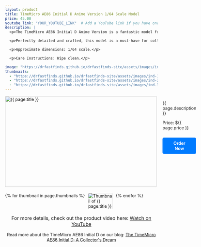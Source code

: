 ```yaml
---
layout: product
title: TimeMicro AE86 Initial D Anime Version 1/64 Scale Model
price: 45.00
youtube_link: "YOUR_YOUTUBE_LINK"  # Add a YouTube link if you have one
description: |
  <p>The TimeMicro AE86 Initial D Anime Version is a fantastic model for fans of the legendary anime and car culture. This 1/64 scale model beautifully captures the essence of the iconic Toyota AE86, known for its role in Initial D and its reputation as a lightweight, agile performance vehicle.</p>

  <p>Perfectly detailed and crafted, this model is a must-have for collectors and enthusiasts alike. The vibrant design reflects the character's spirit and the thrill of street racing in the anime.</p>

  <p>Approximate dimensions: 1/64 scale.</p>

  <p>Care Instructions: Wipe clean.</p>

image: "https://drfastfinds.github.io/drfastfinds-site/assets/images/ind.jpg"
thumbnails:
  - "https://drfastfinds.github.io/drfastfinds-site/assets/images/ind-1.jpg"
  - "https://drfastfinds.github.io/drfastfinds-site/assets/images/ind-2.jpg"
  - "https://drfastfinds.github.io/drfastfinds-site/assets/images/ind-3.jpg"
---
```


<div class="product-detail">
    <div class="product-image-box">
        <img class="main-image" src="{{ page.image }}" alt="{{ page.title }}">
    </div>
    <div class="product-text">
        <p>{{ page.description }}</p>
        <p>Price: ${{ page.price }}</p>
        <a href="{{ site.baseurl }}/order" class="buy-now">Order Now</a>
    </div>
</div>

<div class="thumbnail-carousel">
    {% for thumbnail in page.thumbnails %}
    <img class="thumbnail" src="{{ thumbnail }}" alt="Thumbnail of {{ page.title }}">
    {% endfor %}
</div>

<div style="text-align: center;">
    <p class="youtube-link">For more details, check out the product video here: 
        <a href="{{ page.youtube_link }}" target="_blank">Watch on YouTube</a>
    </p>
    <p>Read more about the TimeMicro AE86 Initial D on our blog: 
        <a href="{{ site.baseurl }}/products/timemicro-ae86-initial-d">The TimeMicro AE86 Initial D: A Collector's Dream</a>
    </p>
</div>

<style>
.product-detail {
    display: flex;
    align-items: flex-start;
    gap: 20px;
    margin-bottom: 20px;
}

.product-image-box {
    flex-shrink: 0;
    width: 500px; 
    height: 300px; 
    overflow: hidden; 
}

.main-image {
    width: 100%; 
    height: 100%; 
    object-fit: contain; 
    display: block;
}

.product-text {
    max-width: 400px;
    flex-grow: 1;
}

.thumbnail-carousel {
    margin-top: 20px;
    display: flex;
    flex-wrap: wrap; 
    gap: 10px;
    justify-content: flex-start;
}

.thumbnail {
    max-width: 80px;
    cursor: pointer;
    border: 1px solid #ddd;
    border-radius: 4px;
}

.youtube-link {
    text-align: center;
    margin-top: 20px;
    font-size: 16px;
}

.buy-now {
    display: inline-block;
    padding: 10px 20px;
    margin-top: 10px;
    background-color: #007bff;
    color: #fff;
    text-decoration: none;
    border-radius: 5px;
    font-weight: bold;
    text-align: center;
}

.buy-now:hover {
    background-color: #0056b3;
}
</style>

<script>
document.addEventListener('DOMContentLoaded', function() {
    const mainImage = document.querySelector('.main-image');
    const thumbnails = document.querySelectorAll('.thumbnail');

    thumbnails.forEach(thumbnail => {
        thumbnail.addEventListener('click', function() {
            mainImage.src = this.src;
        });
    });
});
</script>
